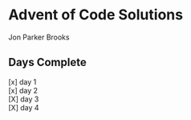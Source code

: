 # Advent of Code Solutions
Jon Parker Brooks
## Days Complete
[x] day 1  
[x] day 2  
[X] day 3  
[X] day 4  
